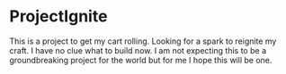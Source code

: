 # ProjectIgnite
This is a project to get my cart rolling. Looking for a spark to reignite my craft. I have no clue what to build now. I am not expecting this to be a groundbreaking project for the world but for me I hope this will be one.
